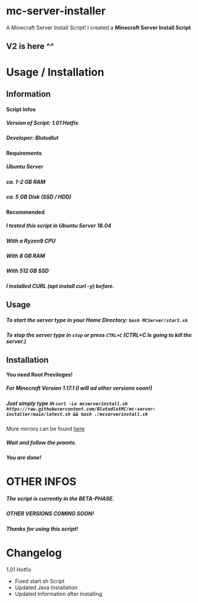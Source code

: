 # mc-server-installer
A Minecraft Server Install Script!
I created a **Minecraft Server Install Script**
## V2 is here ^^
# Usage / Installation
## Information
#### Script Infos
##### Version of Script: 1.01 Hotfix
##### Developer: Blutudlut
#### Requirements
##### Ubuntu Server
##### ca. 1-2 GB RAM
##### ca. 5 GB Disk (SSD / HDD)
#### Recommended
##### I tested this script in Ubuntu Server 18.04
##### With a Ryzen9 CPU
##### With 8 GB RAM
##### With 512 GB SSD
##### I installed CURL (apt install curl -y) before.
## Usage
##### To start the server type in your Home Directory: `bash MCServer/start.sh`
##### To stop the server type in `stop` or press `CTRL+C` (CTRL+C Is going to kill the server.)
## Installation
**You need Root Previleges!**
##### For Minecraft Version 1.17.1 (I will ad other versions soon!)
##### Just simply type in `curl -Lo mcserverinstall.sh https://raw.githubusercontent.com/BlutudlutMC/mc-server-installer/main/latest.sh && bash ./mcserverinstall.sh`
More mirrors can be found [here](https://cloud.blutudlut.xyz/index.php/s/fR2tpQJec6j6MGS)
##### Wait and follow the promts.
##### You are done!
# OTHER INFOS
##### The script is currently in the BETA-PHASE.
##### OTHER VERSIONS COMING SOON!
##### Thanks for using this script!
# Changelog
1.01 Hotfix
  - Fixed start.sh Script
  - Updated Java Installation
  - Updated Information after Installing

